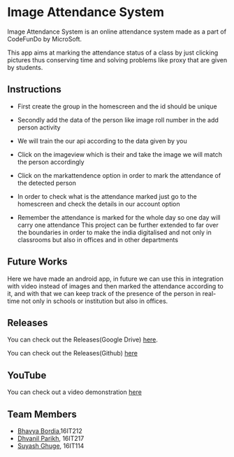 # Image Attendance System
Image Attendance System is an online attendance system made as a part of CodeFunDo by MicroSoft.

This app aims at marking the attendance status of a class by just clicking  pictures thus conserving
time and solving problems like proxy that are given by students.

## Instructions
- First create the group in the homescreen and the id should be unique

- Secondly add the data of the person like image roll number in the add person activity

- We will train the our api according to the data given by you

- Click on the imageview which is their and take the image we will match the person accordingly

- Click on the markattendence option in order to mark the attendance of the detected person

- In order to check what is the attendance marked just go to the homescreen and check the details in our account option

- Remember the attendance is marked for the whole day so one day will carry one attendance
This project can be further extended to far over the boundaries in order to make the 
india digitalised and not only in classrooms but also in offices and in other departments

## Future Works

Here we have made an android app, in future we can use this in integration with video instead of 
images and then marked the attendance according to it, and with that we can keep track of the presence
of the person in real-time not only in schools or institution but also in offices.


## Releases
You can check out the Releases(Google Drive) [here](https://drive.google.com/file/d/1NXgSUBAWxkVuebiKwPY8T_G4Rg8Ay1Pi/view).

You can check out the Releases(Github) [here](https://github.com/DhvanilP/CodeFunDo/releases)

## YouTube

You can check out a video demonstration [here](https://youtu.be/GLTJgnJknU8)

## Team Members
* [Bhavya Bordia](https://github.com/bordia98),16IT212
* [Dhvanil Parikh](https://github.com/DhvanilP), 16IT217
* [Suyash Ghuge](https://github.com/suyash0103), 16IT114
